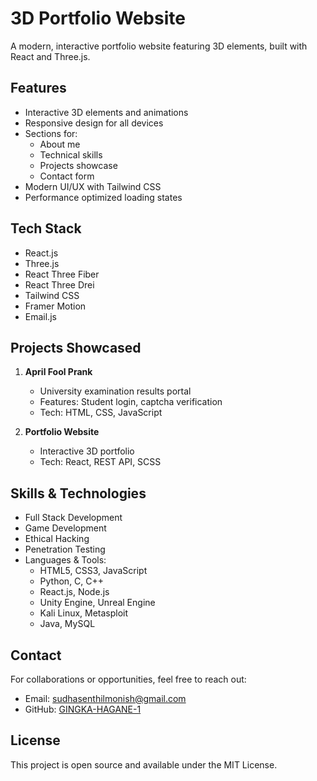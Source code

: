 # 3D Portfolio Website

A modern, interactive portfolio website featuring 3D elements, built with React and Three.js.

## Features

- Interactive 3D elements and animations
- Responsive design for all devices
- Sections for:
  - About me
  - Technical skills
  - Projects showcase
  - Contact form
- Modern UI/UX with Tailwind CSS
- Performance optimized loading states

## Tech Stack

- React.js
- Three.js
- React Three Fiber
- React Three Drei
- Tailwind CSS
- Framer Motion
- Email.js

## Projects Showcased

1. **April Fool Prank**
   - University examination results portal
   - Features: Student login, captcha verification
   - Tech: HTML, CSS, JavaScript

2. **Portfolio Website**
   - Interactive 3D portfolio
   - Tech: React, REST API, SCSS

## Skills & Technologies

- Full Stack Development
- Game Development
- Ethical Hacking
- Penetration Testing
- Languages & Tools:
  - HTML5, CSS3, JavaScript
  - Python, C, C++
  - React.js, Node.js
  - Unity Engine, Unreal Engine
  - Kali Linux, Metasploit
  - Java, MySQL

## Contact

For collaborations or opportunities, feel free to reach out:
- Email: sudhasenthilmonish@gmail.com
- GitHub: [GINGKA-HAGANE-1](https://github.com/GINGKA-HAGANE-1)

## License

This project is open source and available under the MIT License.